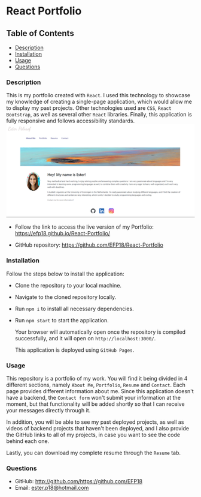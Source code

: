 # React Portfolio

## Table of Contents

- [Description](#description)
- [Installation](#installation)
- [Usage](#usage)
- [Questions](#questions)

### Description

This is my portfolio created with `React`. I used this technology to showcase my knowledge of creating a single-page application, which would allow me to display my past projects. Other technologies used are `CSS`, `React Bootstrap`, as well as several other `React` libraries. Finally, this application is fully responsive and follows accessibility standards.
![AboutMe](./src/images/screenshot.png)

- Follow the link to access the live version of my Portfolio: https://efp18.github.io/React-Portfolio/

- GitHub repository: https://github.com/EFP18/React-Portfolio

### Installation

Follow the steps below to install the application:

- Clone the repository to your local machine.
- Navigate to the cloned repository locally.
- Run `npm i` to install all necessary dependencies.
- Run `npm start` to start the application.

  Your browser will automatically open once the repository is compiled successfully, and it will open on `http://localhost:3000/`.

  This application is deployed using `GitHub Pages`.

### Usage

This repository is a portfolio of my work. You will find it being divided in 4 different sections, namely `About Me`, `Portfolio`, `Resume` and `Contact`. Each page provides different information about me. Since this application doesn't have a backend, the `Contact form` won't submit your information at the moment, but that functionality will be added shortly so that I can receive your messages directly through it.

In addition, you will be able to see my past deployed projects, as well as videos of backend projects that haven't been deployed, and I also provide the GitHub links to all of my projects, in case you want to see the code behind each one.

Lastly, you can download my complete resume through the `Resume` tab.

### Questions

- GitHub: http://github.com/https://github.com/EFP18
- Email: ester.p18@hotmail.com
